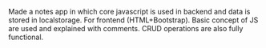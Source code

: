 Made a notes app in which core javascript is used in backend and data is stored in localstorage.
For frontend (HTML+Bootstrap).
Basic concept of JS are used and explained with comments.
CRUD operations are also fully functional.
